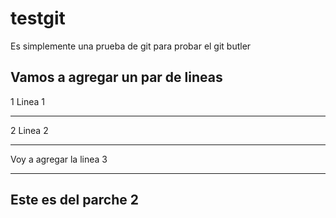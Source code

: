 # testgit
Es simplemente una prueba de git para probar el git butler

Vamos a agregar un par de lineas
---

1 Linea 1

---

2 Linea 2

---

Voy a agregar la linea 3

---
Este es del parche 2
---

